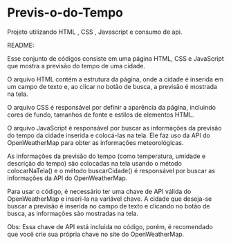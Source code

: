 # Previs-o-do-Tempo
Projeto utilizando HTML , CSS , Javascript e consumo de api.

README:

Esse conjunto de códigos consiste em uma página HTML, CSS e JavaScript que mostra a previsão do tempo de uma cidade.

O arquivo HTML contém a estrutura da página, onde a cidade é inserida em um campo de texto e, ao clicar no botão de busca, a previsão é mostrada na tela.

O arquivo CSS é responsável por definir a aparência da página, incluindo cores de fundo, tamanhos de fonte e estilos de elementos HTML.

O arquivo JavaScript é responsável por buscar as informações da previsão do tempo da cidade inserida e colocá-las na tela. Ele faz uso da API do OpenWeatherMap para obter as informações meteorológicas.

As informações da previsão do tempo (como temperatura, umidade e descrição do tempo) são colocadas na tela usando o método colocarNaTela() e o método buscarCidade() é responsável por buscar as informações da API do OpenWeatherMap.

Para usar o código, é necessário ter uma chave de API válida do OpenWeatherMap e inseri-la na variável chave. A cidade que deseja-se buscar a previsão é inserida no campo de texto e clicando no botão de busca, as informações são mostradas na tela.

Obs: Essa chave de API está incluída no código, porém, é recomendado que você crie sua própria chave no site do OpenWeatherMap.
